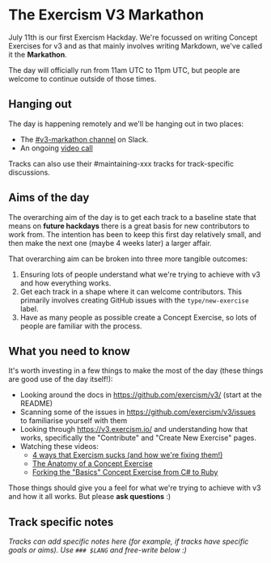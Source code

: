 # The Exercism V3 Markathon

July 11th is our first Exercism Hackday.
We're focussed on writing Concept Exercises for v3 and as that mainly involves writing Markdown, we've called it the **Markathon**.

The day will officially run from 11am UTC to 11pm UTC, but people are welcome to continue outside of those times.

## Hanging out

The day is happening remotely and we'll be hanging out in two places:

- The [#v3-markathon channel](https://exercism-team.slack.com/archives/C016Q9KEQ91) on Slack.
- An ongoing [video call](https://www.gotomeet.me/exercism)

Tracks can also use their #maintaining-xxx tracks for track-specific discussions.

## Aims of the day

The overarching aim of the day is to get each track to a baseline state that means on **future hackdays** there is a great basis for new contributors to work from. The intention has been to keep this first day relatively small, and then make the next one (maybe 4 weeks later) a larger affair.

That overarching aim can be broken into three more tangible outcomes:

1. Ensuring lots of people understand what we're trying to achieve with v3 and how everything works.
2. Get each track in a shape where it can welcome contributors. This primarily involves creating GitHub issues with the `type/new-exercise` label.
3. Have as many people as possible create a Concept Exercise, so lots of people are familiar with the process.

## What you need to know

It's worth investing in a few things to make the most of the day (these things are good use of the day itself!):

- Looking around the docs in https://github.com/exercism/v3/ (start at the README)
- Scanning some of the issues in https://github.com/exercism/v3/issues to familiarise yourself with them
- Looking through https://v3.exercism.io/ and understanding how that works, specifically the "Contribute" and "Create New Exercise" pages.
- Watching these videos:
  - [4 ways that Exercism sucks (and how we're fixing them!)](https://www.youtube.com/watch?v=5Cj1Dr9m3GM)
  - [The Anatomy of a Concept Exercise](https://www.youtube.com/watch?v=gkbBqd7hPrA)
  - [Forking the "Basics" Concept Exercise from C# to Ruby](https://www.youtube.com/watch?v=esQhPx2U1uk)

Those things should give you a feel for what we're trying to achieve with v3 and how it all works.
But please **ask questions** :)

## Track specific notes

_Tracks can add specific notes here (for example, if tracks have specific goals or aims). Use `### $LANG` and free-write below :)_
